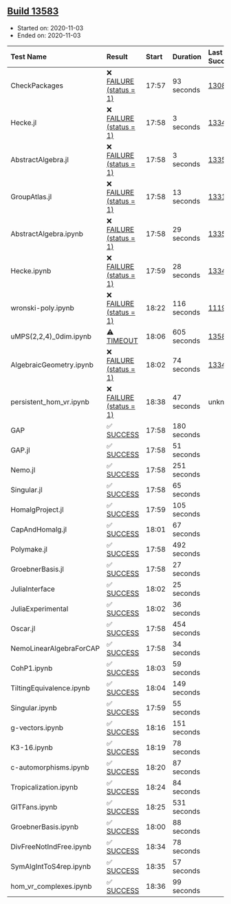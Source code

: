 ## [Build 13583](https://oscarci.mathematik.uni-kl.de/job/oscar/13583/)

* Started on: 2020-11-03
* Ended on: 2020-11-03

| Test Name    | Result | Start | Duration | Last Success | First Failure |
|:-------------|:-------|:------|:---------|:-------------|:--------------|
| CheckPackages | ❌ [FAILURE (status = 1)](https://oscarci.mathematik.uni-kl.de/job/oscar/13583/artifact/logs/build-13583/CheckPackages.log) | 17:57 | 93 seconds | [13085](https://oscarci.mathematik.uni-kl.de/job/oscar/13085/) | [13086](https://oscarci.mathematik.uni-kl.de/job/oscar/13086/) |
| Hecke.jl | ❌ [FAILURE (status = 1)](https://oscarci.mathematik.uni-kl.de/job/oscar/13583/artifact/logs/build-13583/Hecke.jl.log) | 17:58 | 3 seconds | [13341](https://oscarci.mathematik.uni-kl.de/job/oscar/13341/) | [13342](https://oscarci.mathematik.uni-kl.de/job/oscar/13342/) |
| AbstractAlgebra.jl | ❌ [FAILURE (status = 1)](https://oscarci.mathematik.uni-kl.de/job/oscar/13583/artifact/logs/build-13583/AbstractAlgebra.jl.log) | 17:58 | 3 seconds | [13355](https://oscarci.mathematik.uni-kl.de/job/oscar/13355/) | [13356](https://oscarci.mathematik.uni-kl.de/job/oscar/13356/) |
| GroupAtlas.jl | ❌ [FAILURE (status = 1)](https://oscarci.mathematik.uni-kl.de/job/oscar/13583/artifact/logs/build-13583/GroupAtlas.jl.log) | 17:58 | 13 seconds | [13311](https://oscarci.mathematik.uni-kl.de/job/oscar/13311/) | [13312](https://oscarci.mathematik.uni-kl.de/job/oscar/13312/) |
| AbstractAlgebra.ipynb | ❌ [FAILURE (status = 1)](https://oscarci.mathematik.uni-kl.de/job/oscar/13583/artifact/logs/build-13583/AbstractAlgebra.ipynb.log) | 17:58 | 29 seconds | [13355](https://oscarci.mathematik.uni-kl.de/job/oscar/13355/) | [13356](https://oscarci.mathematik.uni-kl.de/job/oscar/13356/) |
| Hecke.ipynb | ❌ [FAILURE (status = 1)](https://oscarci.mathematik.uni-kl.de/job/oscar/13583/artifact/logs/build-13583/Hecke.ipynb.log) | 17:59 | 28 seconds | [13341](https://oscarci.mathematik.uni-kl.de/job/oscar/13341/) | [13342](https://oscarci.mathematik.uni-kl.de/job/oscar/13342/) |
| wronski-poly.ipynb | ❌ [FAILURE (status = 1)](https://oscarci.mathematik.uni-kl.de/job/oscar/13583/artifact/logs/build-13583/wronski-poly.ipynb.log) | 18:22 | 116 seconds | [11192](https://oscarci.mathematik.uni-kl.de/job/oscar/11192/) | [11193](https://oscarci.mathematik.uni-kl.de/job/oscar/11193/) |
| uMPS(2,2,4)_0dim.ipynb | ⚠ [TIMEOUT](https://oscarci.mathematik.uni-kl.de/job/oscar/13583/artifact/logs/build-13583/uMPS-2-2-4-_0dim.ipynb.log) | 18:06 | 605 seconds | [13582](https://oscarci.mathematik.uni-kl.de/job/oscar/13582/) | [13583](https://oscarci.mathematik.uni-kl.de/job/oscar/13583/) |
| AlgebraicGeometry.ipynb | ❌ [FAILURE (status = 1)](https://oscarci.mathematik.uni-kl.de/job/oscar/13583/artifact/logs/build-13583/AlgebraicGeometry.ipynb.log) | 18:02 | 74 seconds | [13341](https://oscarci.mathematik.uni-kl.de/job/oscar/13341/) | [13342](https://oscarci.mathematik.uni-kl.de/job/oscar/13342/) |
| persistent_hom_vr.ipynb | ❌ [FAILURE (status = 1)](https://oscarci.mathematik.uni-kl.de/job/oscar/13583/artifact/logs/build-13583/persistent_hom_vr.ipynb.log) | 18:38 | 47 seconds | unknown | unknown |
| GAP | ✅ [SUCCESS](https://oscarci.mathematik.uni-kl.de/job/oscar/13583/artifact/logs/build-13583/GAP.log) | 17:58 | 180 seconds |  |  |
| GAP.jl | ✅ [SUCCESS](https://oscarci.mathematik.uni-kl.de/job/oscar/13583/artifact/logs/build-13583/GAP.jl.log) | 17:58 | 51 seconds |  |  |
| Nemo.jl | ✅ [SUCCESS](https://oscarci.mathematik.uni-kl.de/job/oscar/13583/artifact/logs/build-13583/Nemo.jl.log) | 17:58 | 251 seconds |  |  |
| Singular.jl | ✅ [SUCCESS](https://oscarci.mathematik.uni-kl.de/job/oscar/13583/artifact/logs/build-13583/Singular.jl.log) | 17:58 | 65 seconds |  |  |
| HomalgProject.jl | ✅ [SUCCESS](https://oscarci.mathematik.uni-kl.de/job/oscar/13583/artifact/logs/build-13583/HomalgProject.jl.log) | 17:59 | 105 seconds |  |  |
| CapAndHomalg.jl | ✅ [SUCCESS](https://oscarci.mathematik.uni-kl.de/job/oscar/13583/artifact/logs/build-13583/CapAndHomalg.jl.log) | 18:01 | 67 seconds |  |  |
| Polymake.jl | ✅ [SUCCESS](https://oscarci.mathematik.uni-kl.de/job/oscar/13583/artifact/logs/build-13583/Polymake.jl.log) | 17:58 | 492 seconds |  |  |
| GroebnerBasis.jl | ✅ [SUCCESS](https://oscarci.mathematik.uni-kl.de/job/oscar/13583/artifact/logs/build-13583/GroebnerBasis.jl.log) | 17:58 | 27 seconds |  |  |
| JuliaInterface | ✅ [SUCCESS](https://oscarci.mathematik.uni-kl.de/job/oscar/13583/artifact/logs/build-13583/JuliaInterface.log) | 18:02 | 25 seconds |  |  |
| JuliaExperimental | ✅ [SUCCESS](https://oscarci.mathematik.uni-kl.de/job/oscar/13583/artifact/logs/build-13583/JuliaExperimental.log) | 18:02 | 36 seconds |  |  |
| Oscar.jl | ✅ [SUCCESS](https://oscarci.mathematik.uni-kl.de/job/oscar/13583/artifact/logs/build-13583/Oscar.jl.log) | 17:58 | 454 seconds |  |  |
| NemoLinearAlgebraForCAP | ✅ [SUCCESS](https://oscarci.mathematik.uni-kl.de/job/oscar/13583/artifact/logs/build-13583/NemoLinearAlgebraForCAP.log) | 17:58 | 34 seconds |  |  |
| CohP1.ipynb | ✅ [SUCCESS](https://oscarci.mathematik.uni-kl.de/job/oscar/13583/artifact/logs/build-13583/CohP1.ipynb.log) | 18:03 | 59 seconds |  |  |
| TiltingEquivalence.ipynb | ✅ [SUCCESS](https://oscarci.mathematik.uni-kl.de/job/oscar/13583/artifact/logs/build-13583/TiltingEquivalence.ipynb.log) | 18:04 | 149 seconds |  |  |
| Singular.ipynb | ✅ [SUCCESS](https://oscarci.mathematik.uni-kl.de/job/oscar/13583/artifact/logs/build-13583/Singular.ipynb.log) | 17:59 | 55 seconds |  |  |
| g-vectors.ipynb | ✅ [SUCCESS](https://oscarci.mathematik.uni-kl.de/job/oscar/13583/artifact/logs/build-13583/g-vectors.ipynb.log) | 18:16 | 151 seconds |  |  |
| K3-16.ipynb | ✅ [SUCCESS](https://oscarci.mathematik.uni-kl.de/job/oscar/13583/artifact/logs/build-13583/K3-16.ipynb.log) | 18:19 | 78 seconds |  |  |
| c-automorphisms.ipynb | ✅ [SUCCESS](https://oscarci.mathematik.uni-kl.de/job/oscar/13583/artifact/logs/build-13583/c-automorphisms.ipynb.log) | 18:20 | 87 seconds |  |  |
| Tropicalization.ipynb | ✅ [SUCCESS](https://oscarci.mathematik.uni-kl.de/job/oscar/13583/artifact/logs/build-13583/Tropicalization.ipynb.log) | 18:24 | 84 seconds |  |  |
| GITFans.ipynb | ✅ [SUCCESS](https://oscarci.mathematik.uni-kl.de/job/oscar/13583/artifact/logs/build-13583/GITFans.ipynb.log) | 18:25 | 531 seconds |  |  |
| GroebnerBasis.ipynb | ✅ [SUCCESS](https://oscarci.mathematik.uni-kl.de/job/oscar/13583/artifact/logs/build-13583/GroebnerBasis.ipynb.log) | 18:00 | 88 seconds |  |  |
| DivFreeNotIndFree.ipynb | ✅ [SUCCESS](https://oscarci.mathematik.uni-kl.de/job/oscar/13583/artifact/logs/build-13583/DivFreeNotIndFree.ipynb.log) | 18:34 | 78 seconds |  |  |
| SymAlgIntToS4rep.ipynb | ✅ [SUCCESS](https://oscarci.mathematik.uni-kl.de/job/oscar/13583/artifact/logs/build-13583/SymAlgIntToS4rep.ipynb.log) | 18:35 | 57 seconds |  |  |
| hom_vr_complexes.ipynb | ✅ [SUCCESS](https://oscarci.mathematik.uni-kl.de/job/oscar/13583/artifact/logs/build-13583/hom_vr_complexes.ipynb.log) | 18:36 | 99 seconds |  |  |
